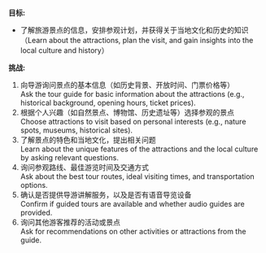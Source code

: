 **目标:**
- 了解旅游景点的信息，安排参观计划，并获得关于当地文化和历史的知识（Learn about the attractions, plan the visit, and gain insights into the local culture and history）

**挑战:**
1. 向导游询问景点的基本信息（如历史背景、开放时间、门票价格等）  
    Ask the tour guide for basic information about the attractions (e.g., historical background, opening hours, ticket prices).  
2. 根据个人兴趣（如自然景点、博物馆、历史遗址等）选择参观的景点  
    Choose attractions to visit based on personal interests (e.g., nature spots, museums, historical sites).  
3. 了解景点的特色和当地文化，提出相关问题  
    Learn about the unique features of the attractions and the local culture by asking relevant questions.  
4. 询问参观路线、最佳游览时间及交通方式  
    Ask about the best tour routes, ideal visiting times, and transportation options.  
5. 确认是否提供导游讲解服务，以及是否有语音导览设备  
    Confirm if guided tours are available and whether audio guides are provided.  
6. 询问其他游客推荐的活动或景点  
    Ask for recommendations on other activities or attractions from the guide.  

